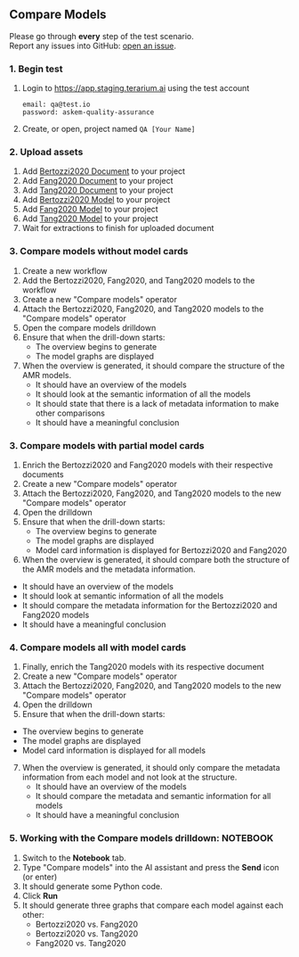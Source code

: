 ## Compare Models
Please go through __every__ step of the test scenario.\
Report any issues into GitHub: [open an issue](https://github.com/DARPA-ASKEM/terarium/issues/new?assignees=&labels=bug%2C+Q%26A&template=qa-issue.md&title=%5BBUG%5D%3A+).

### 1. Begin test
1. Login to https://app.staging.terarium.ai using the test account
    ```
    email: qa@test.io
    password: askem-quality-assurance
    ```
2. Create, or open, project named `QA [Your Name]`

### 2. Upload assets
1. Add [Bertozzi2020 Document](https://drive.google.com/file/d/1PcqIf75e9llNshCDZDt3L6mIdhUmLMvE/view?usp=sharing) to your project
2. Add [Fang2020 Document](https://drive.google.com/file/d/1YPyRKA3pmjNpVH5egpds4Vm3RnVyP2LI/view?usp=sharing) to your project
3. Add [Tang2020 Document](https://drive.google.com/file/d/1njXxZ9ZoMqnZqobW4eVDVVfKvyLbfLRh/view?usp=sharing) to your project
4. Add [Bertozzi2020 Model](https://drive.google.com/file/d/1_YL1861KSkq08aEUOoh8Z2MknfLd4cmc/view?usp=sharing) to your project
5. Add [Fang2020 Model](https://drive.google.com/file/d/13YXIS58MSGfMJzgTid3MaX0vwwgmV2X7/view?usp=sharing) to your project
6. Add [Tang2020 Model](https://drive.google.com/file/d/1Terd--gDArLMqCaG5Cn-_2-6do145tWv/view?usp=sharing) to your project
7. Wait for extractions to finish for uploaded document

### 3. Compare models without model cards
1. Create a new workflow
2. Add the Bertozzi2020, Fang2020, and Tang2020 models to the workflow
3. Create a new "Compare models" operator
4. Attach the Bertozzi2020, Fang2020, and Tang2020 models to the "Compare models" operator
5. Open the compare models drilldown
6. Ensure that when the drill-down starts:
   - The overview begins to generate
   - The model graphs are displayed
7. When the overview is generated, it should compare the structure of the AMR models.
   - It should have an overview of the models
   - It should look at the semantic information of all the models
   - It should state that there is a lack of metadata information to make other comparisons
   - It should have a meaningful conclusion

### 3. Compare models with partial model cards
1. Enrich the Bertozzi2020 and Fang2020 models with their respective documents 
2. Create a new "Compare models" operator
4. Attach the Bertozzi2020, Fang2020, and Tang2020 models to the new "Compare models" operator
5. Open the drilldown
6. Ensure that when the drill-down starts:
   - The overview begins to generate
   - The model graphs are displayed
   - Model card information is displayed for Bertozzi2020 and Fang2020
7. When the overview is generated, it should compare both the structure of the AMR models and the metadata information.
  - It should have an overview of the models
  - It should look at semantic information of all the models
  - It should compare the metadata information for the Bertozzi2020 and Fang2020 models
  - It should have a meaningful conclusion


### 4. Compare models all with model cards
1. Finally, enrich the Tang2020 models with its respective document
2. Create a new "Compare models" operator
4. Attach the Bertozzi2020, Fang2020, and Tang2020 models to the new "Compare models" operator
5. Open the drilldown
6. Ensure that when the drill-down starts:
  - The overview begins to generate
  - The model graphs are displayed
  - Model card information is displayed for all models
7. When the overview is generated, it should only compare the metadata information from each model and not look at the structure.
   - It should have an overview of the models
   - It should compare the metadata and semantic information for all models
   - It should have a meaningful conclusion

### 5. Working with the Compare models drilldown: NOTEBOOK
1. Switch to the **Notebook** tab.
2. Type "Compare models" into the AI assistant and press the **Send** icon (or enter)
3. It should generate some Python code.
4. Click **Run**
5. It should generate three graphs that compare each model against each other:
   - Bertozzi2020 vs. Fang2020
   - Bertozzi2020 vs. Tang2020
   - Fang2020 vs. Tang2020
